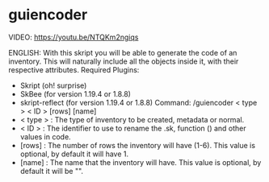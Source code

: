 # guiencoder
VIDEO: https://youtu.be/NTQKm2ngiqs

ENGLISH:
With this skript you will be able to generate the code of an inventory. This will naturally include all the objects inside it, with their respective attributes.
Required Plugins:
- Skript (oh! surprise)
- SkBee (for version 1.19.4 or 1.8.8)
- skript-reflect (for version 1.19.4 or 1.8.8)
Command:
/guiencoder < type > < ID > [rows] [name]
- < type > : The type of inventory to be created, metadata or normal.
- < ID > : The identifier to use to rename the <ID>.sk, function <ID>() and other values ​​in code.
- [rows] : The number of rows the inventory will have (1-6). This value is optional, by default it will have 1.
- [name] : The name that the inventory will have. This value is optional, by default it will be "".
